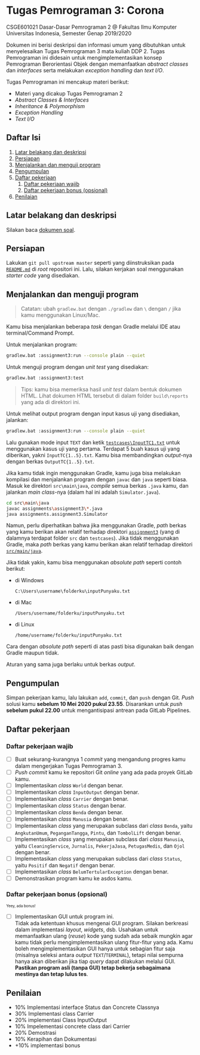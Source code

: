 # Tugas Pemrograman 3: Corona

CSGE601021 Dasar-Dasar Pemrograman 2 @ Fakultas Ilmu Komputer Universitas Indonesia,
Semester Genap 2019/2020

Dokumen ini berisi deskripsi dan informasi umum yang dibutuhkan untuk menyelesaikan
Tugas Pemrograman 3 mata kuliah DDP 2. Tugas Pemrograman ini didesain untuk
mengimplementasikan konsep Pemrograman Berorientasi Objek dengan memanfaatkan
*abstract classes* dan *interfaces* serta melakukan *exception handling* dan
*text I/O*.

Tugas Pemrograman ini mencakup materi berikut:

- Materi yang dicakup Tugas Pemrograman 2
- *Abstract Classes & Interfaces*
- *Inheritance & Polymorphism*
- *Exception Handling*
- *Text I/O*

## Daftar Isi

1. [Latar belakang dan deskripsi](#latar-belakang-dan-deskripsi)
2. [Persiapan](#persiapan)
3. [Menjalankan dan menguji program](#menjalankan-dan-menguji-program)
4. [Pengumpulan](#pengumpulan)
5. [Daftar pekerjaan](#daftar-pekerjaan)
   1. [Daftar pekerjaan wajib](#daftar-pekerjaan-wajib)
   2. [Daftar pekerjaan bonus (opsional)](#daftar-pekerjaan-bonus-opsional)
6. [Penilaian](#penilaian)


## Latar belakang dan deskripsi

Silakan baca [dokumen soal][dokumen tp3].

## Persiapan

Lakukan `git pull upstream master` seperti yang diinstruksikan pada
[`README.md`][root-readme] di *root* repositori ini. Lalu, silakan kerjakan
soal menggunakan *starter code* yang disediakan.

## Menjalankan dan menguji program

> Catatan: ubah `gradlew.bat` dengan `./gradlew` dan `\` dengan `/` jika kamu
> menggunakan Linux/Mac.

Kamu bisa menjalankan beberapa *task* dengan Gradle melalui IDE atau
terminal/Command Prompt.

Untuk menjalankan program:

```bash
gradlew.bat :assignment3:run --console plain --quiet
```

Untuk menguji program dengan *unit test* yang disediakan:

```bash
gradlew.bat :assignment3:test
```

> Tips: kamu bisa memeriksa hasil *unit test* dalam bentuk dokumen HTML. Lihat dokumen
> HTML tersebut di dalam folder `build\reports` yang ada di direktori ini.

Untuk melihat output program dengan input kasus uji yang disediakan, jalankan:

```bash
gradlew.bat :assignment3:run --console plain --quiet
```

Lalu gunakan mode input `TEXT` dan ketik [`testcases\InputTC1.txt`][input-tc1]
untuk menggunakan kasus uji yang pertama. Terdapat 5 buah kasus uji yang
diberikan, yakni `InputTC{1..5}.txt`. Kamu bisa membandingkan *output*-nya
dengan berkas `OutputTC{1..5}.txt`.

Jika kamu tidak ingin menggunakan Gradle, kamu juga bisa melakukan kompilasi
dan menjalankan program dengan `javac` dan `java` seperti biasa. Masuk ke
direktori `src\main\java`, *compile* semua berkas `.java` kamu, dan jalankan
*main class*-nya (dalam hal ini adalah `Simulator.java`).

```bash
cd src\main\java
javac assignments\assignment3\*.java
java assignments.assignment3.Simulator
```

Namun, perlu diperhatikan bahwa jika menggunakan Gradle, *path* berkas yang
kamu berikan akan relatif terhadap direktori [`assignment3`][assignment3] (yang
di dalamnya terdapat folder `src` dan `testcases`). Jika tidak menggunakan
Gradle, maka *path* berkas yang kamu berikan akan relatif terhadap direktori
[`src/main/java`][src-main-java].

Jika tidak yakin, kamu bisa menggunakan *absolute path* seperti contoh berikut:

- di Windows

  ```
  C:\Users\username\folderku\inputPunyaku.txt
  ```

- di Mac

  ```
  /Users/username/folderku/inputPunyaku.txt
  ```

- di Linux

  ```
  /home/username/folderku/inputPunyaku.txt
  ```

Cara dengan *absolute path* seperti di atas pasti bisa digunakan baik dengan
Gradle maupun tidak.

Aturan yang sama juga berlaku untuk berkas *output*.

## Pengumpulan

Simpan pekerjaan kamu, lalu lakukan `add`, `commit`, dan `push` dengan Git.
*Push* solusi kamu **sebelum 10 Mei 2020 pukul 23.55**. Disarankan untuk
*push* **sebelum pukul 22.00** untuk mengantisipasi antrean pada GitLab
Pipelines.

## Daftar pekerjaan

### Daftar pekerjaan wajib

- [ ] Buat sekurang-kurangnya 1 *commit* yang mengandung progres kamu dalam
      mengerjakan Tugas Pemrograman 3.
- [ ] *Push* *commit* kamu ke repositori Git *online* yang ada pada proyek
      GitLab kamu.
- [ ] Implementasikan *class* `World` dengan benar.
- [ ] Implementasikan *class* `InputOutput` dengan benar.
- [ ] Implementasikan *class* `Carrier` dengan benar.
- [ ] Implementasikan *class* `Status` dengan benar.
- [ ] Implementasikan *class* `Benda` dengan benar.
- [ ] Implementasikan *class* `Manusia` dengan benar.
- [ ] Implementasikan *class* yang merupakan subclass dari *class* `Benda`, yaitu
      `AngkutanUmum`, `PeganganTangga`, `Pintu`, dan `TombolLift` dengan benar.
- [ ] Implementasikan *class* yang merupakan subclass dari *class* `Manusia`, yaitu
      `CleaningService`, `Jurnalis`, `PekerjaJasa`, `PetugasMedis`, dan `Ojol` dengan benar.
- [ ] Implementasikan *class* yang merupakan subclass dari *class* `Status`, yaitu
      `Positif` dan `Negatif` dengan benar.
- [ ] Implementasikan *class* `BelumTertularException` dengan benar.
- [ ] Demonstrasikan program kamu ke asdos kamu.

### Daftar pekerjaan bonus (opsional)

<sup><sub>Yeey, ada bonus!</sub></sup>

- [ ] Implementasikan GUI untuk program ini.\
      Tidak ada ketentuan khusus mengenai GUI program. Silakan berkreasi dalam
      implementasi *layout*, *widgets*, dsb. Usahakan untuk memanfaatkan ulang
      (*reuse*) kode yang sudah ada sebaik mungkin agar kamu tidak perlu
      mengimplementasikan ulang fitur-fitur yang ada. Kamu boleh mengimplementasikan
      GUI hanya untuk sebagian fitur saja (misalnya seleksi antara *output*
      `TEXT`/`TERMINAL`), tetapi nilai sempurna hanya akan diberikan jika tiap
      *query* dapat dilakukan melalui GUI.\
      **Pastikan program asli (tanpa GUI) tetap bekerja sebagaimana mestinya
      dan tetap lulus tes**.

## Penilaian

- 10% Implementasi interface Status dan Concrete Classnya
- 30% Implementasi class Carrier
- 20% implementasi Class InputOutput
- 10% Impelementasi concrete class dari Carrier
- 20% Demostrasi
- 10% Kerapihan dan Dokumentasi
- +10% implementasi bonus

[dokumen tp3]: https://docs.google.com/document/d/1qJxGpnxWUHWyeRbyOXP0rkGheilOUGk8r9jvJxRRbOk/export?format=pdf&attachment=false
[root-readme]: ../README.md#memulai
[input-tc1]: assignment3/testcases/InputTC1.txt
[assignment3]: assignment3
[src-main-java]: assignment3/src/main/java
